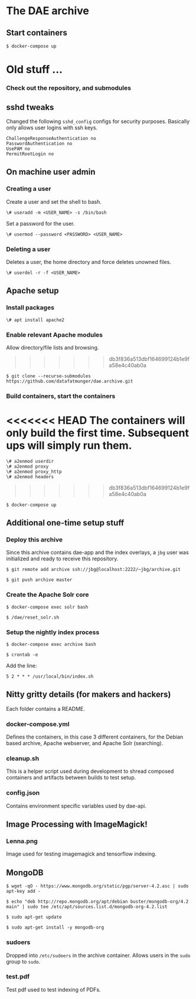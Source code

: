 # The DAE archive

## Start containers

    $ docker-compose up

# Old stuff ... 

### Check out the repository, and submodules

## sshd tweaks

Changed the following `sshd_config` configs for security purposes.  Basically only allows user logins with ssh keys.

    ChallengeResponseAuthentication no
    PasswordAuthentication no
    UsePAM no
    PermitRootLogin no

## On machine user admin

### Creating a user

Create a user and set the shell to bash.

    \# useradd -m <USER_NAME> -s /bin/bash

Set a password for the user.

    \# usermod --password <PASSWORD> <USER_NAME>

### Deleting a user

Deletes a user, the home directory and force deletes unowned files.

    \# userdel -r -f <USER_NAME>

## Apache setup

### Install packages

    \# apt install apache2

### Enable relevant Apache modules

Allow directory/file lists and browsing.
>>>>>>> db3f836a513dbf164699124b1e9fa58e4c40ab0a

    $ git clone --recurse-submodules https://github.com/datafatmunger/dae.archive.git

### Build containers, start the containers

<<<<<<< HEAD
The containers will only build the first time. Subsequent ups will simply run them.
=======
    \# a2enmod userdir
    \# a2enmod proxy 
    \# a2enmod proxy_http 
    \# a2enmod headers
>>>>>>> db3f836a513dbf164699124b1e9fa58e4c40ab0a

    $ docker-compose up

## Additional one-time setup stuff 

### Deploy this archive

Since this archive contains dae-app and the index overlays, a `jbg` user was initialized and ready to receive this repository.

    $ git remote add archive ssh://jbg@localhost:2222/~jbg/archive.git 

    $ git push archive master

### Create the Apache Solr core

    $ docker-compose exec solr bash

    $ /dae/reset_solr.sh

### Setup the nightly index process

    $ docker-compose exec archive bash

    $ crontab -e

Add the line:

    5 2 * * * /usr/local/bin/index.sh

## Nitty gritty details (for makers and hackers)

Each folder contains a README.

### docker-compose.yml

Defines the containers, in this case 3 different containers, for the Debian based archive, Apache webserver, and Apache Solr (searching).

### cleanup.sh

This is a helper script used during development to shread composed containers and artifacts between builds to test setup.

### config.json

Contains environment specific variables used by dae-api.

## Image Processing with ImageMagick!

### Lenna.png

Image used for testing imagemagick and tensorflow indexing.

## MongoDB

    $ wget -qO - https://www.mongodb.org/static/pgp/server-4.2.asc | sudo apt-key add -

    $ echo "deb http://repo.mongodb.org/apt/debian buster/mongodb-org/4.2 main" | sudo tee /etc/apt/sources.list.d/mongodb-org-4.2.list

    $ sudo apt-get update

    $ sudo apt-get install -y mongodb-org

### sudoers

Dropped into `/etc/sudoers` in the archive container. Allows users in the `sudo` group to `sudo`.

### test.pdf

Test pdf used to test indexing of PDFs.


